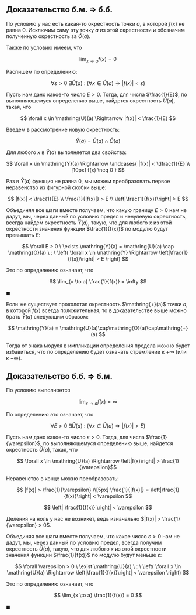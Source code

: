## Доказательство б.м. $\Rightarrow$ б.б.

По условию у нас есть какая-то окрестность точки $a$, в которой $f(x)$ не равна $0$. Исключим саму эту точку $a$ из этой окрестности и обозначим полученную окрестность за $\mathring{O}(a)$.

Также по условию имеем, что

$$ \lim_{x \to a} f(x) = 0 $$

Распишем по определению:

$$ \forall \varepsilon > 0 \ \exists \mathring{U}(a) \ : \ \left( \forall x \in \mathring{U}(a) \Rightarrow |f(x)| < \varepsilon \right) $$

Пусть нам дано какое-то число $E > 0$. Тогда, для числа $\frac{1}{E}$, по выполняющемуся определению выше, найдется окрестность $\mathring{U}(a)$, такая, что

$$ \forall x \in \mathring{U}(a) \Rightarrow |f(x)| < \frac{1}{E} $$

Введем в рассмотрение новую окрестность:

$$ \mathring{Y}(a) = \mathring{U}(a) \cap \mathring{O}(a) $$

Для любого $x$ в $\mathring{Y}(a)$ выполняется два свойства:

$$ \forall x \in \mathring{Y}(a) \Rightarrow \andcases{ |f(x)| < \dfrac{1}{E} \\[10px] f(x) \neq 0 } $$

Раз в $\mathring{Y}(a)$ функция не равна $0$, мы можем преобразовать первое неравенство из фигурной скобки выше:

$$ |f(x)| < \frac{1}{E} \\ \frac{1}{|f(x)|} > E \\ \left|\frac{1}{f(x)}\right| > E $$

Объединяя все шаги вместе получаем, что какую границу $E > 0$ нам не дадут, мы, через данный по условию предел и ненулевую окрестность, всегда найдем окрестность $\mathring{Y}(a)$, такую, что для любого $x$ из этой окрестности значения функции $\frac{1}{f(x)}$ по модулю будут превышать $E$:

$$ \forall E > 0 \ \exists \mathring{Y}(a) = \mathring{U}(a) \cap \mathring{O}(a) \ : \ \left( \forall x \in \mathring{Y} \Rightarrow \left|\frac{1}{f(x)}\right| > E \right) $$

Это по определению означает, что

$$ \lim_{x \to a} \frac{1}{f(x)} = \infty $$

$\blacksquare$

Если же существует проколотая окрестность $\mathring{+}(a)$ точки $a$, в которой $f(x)$ всегда положительная, то в доказательстве выше можно брать $\mathring{Y}(a)$ следующим образом:

$$ \mathring{Y}(a) = \mathring{U}(a)\cap\mathring{O}(a)\cap\mathring{+}(a) $$

Тогда от знака модуля в импликации определения предела можно будет избавиться, что по определению будет означать стремление к $+\infty$ (или к $-\infty$).

## Доказательство б.б. $\Rightarrow$ б.м.

По условию выполняется

$$ \lim_{x \to a} f(x) = \infty $$

По определению это означает, что

$$ \forall E > 0 \ \exists \mathring{U}(a) \ : \ \left( \forall x \in \mathring{U}(a) \Rightarrow \left|f(x)\right| > E \right) $$

Пусть нам дано какое-то число $\varepsilon > 0$. Тогда, для числа $\frac{1}{\varepsilon}$, по выполняющемуся определению выше, найдется окрестность $\mathring{U}(a)$, такая, что

$$ \forall x \in \mathring{U}(a) \Rightarrow \left|f(x)\right| > \frac{1}{\varepsilon}$$

Неравенство в конце можно преобразовать:

$$ |f(x)| > \frac{1}{\varepsilon} \\[5px] \frac{1}{|f(x)|} = \left|\frac{1}{f(x)}\right| < \varepsilon $$

$$ \left| \frac{1}{f(x)} \right| < \varepsilon $$

Деления на ноль у нас не возникет, ведь изначально $|f(x)| > \frac{1}{\varepsilon} > 0$.

Объединяя все шаги вместе получаем, что какое число $\varepsilon > 0$ нам не дадут, мы, через данный по условию предел, всегда получим окрестность $\mathring{U}(a)$, такую, что для любого $x$ из этой окрестности значения функции $\frac{1}{f(x)}$ по модулю будут меньше $\varepsilon$:

$$ \forall \varepsilon > 0 \ \exist \mathring{U}(a) \ : \ \left( \forall x \in \mathring{U}(a) \Rightarrow \left|\frac{1}{f(x)}\right| < \varepsilon \right) $$

Это по определению означает, что

$$ \lim_{x \to a} \frac{1}{f(x)} = 0 $$

$\blacksquare$